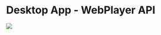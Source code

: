 Desktop App    - WebPlayer API
==================================


<img src="https://raw.github.com/ReliveRadio/reliveradio-desktop-app_player-api/master/layer.png">
